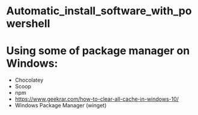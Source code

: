 # Automatic_install_software_with_powershell
# Using some of package manager on Windows:
+ Chocolatey
+ Scoop
+ npm
+ https://www.geekrar.com/how-to-clear-all-cache-in-windows-10/
+ Windows Package Manager (winget)